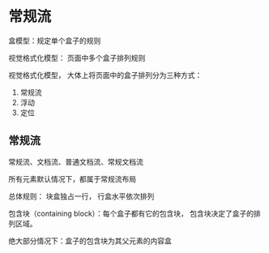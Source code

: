 # 常规流
盒模型：规定单个盒子的规则

视觉格式化模型： 页面中多个盒子排列规则

视觉格式化模型， 大体上将页面中的盒子排列分为三种方式：

1. 常规流
2. 浮动
3. 定位

## 常规流

常规流、文档流、普通文档流、常规文档流

所有元素默认情况下，都属于常规流布局

总体规则： 块盒独占一行， 行盒水平依次排列

包含块（containing block）：每个盒子都有它的包含块， 包含块决定了盒子的排列区域。

绝大部分情况下：盒子的包含块为其父元素的内容盒









